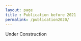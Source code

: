 ```yaml
---
layout: page
title : Publication before 2021
permalink: /publication2020/
---
```


Under Construction
